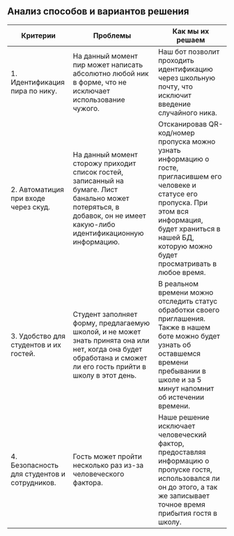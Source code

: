 ## Анализ способов и вариантов решения

| Критерии | Проблемы | Как мы их решаем |  
|----------|----------|------------------|
| 1. Идентификация пира по нику. | На данный момент пир может написать абсолютно любой ник в форме, что не исключает использование чужого. | Наш бот позволит проходить идентификацию через школьную почту, что исключит введение случайного ника. |
| 2. Автоматиция при входе через скуд. | На данный момент сторожу приходит список гостей, записанный на бумаге. Лист банально может потеряться, в добавок, он не имеет какую-либо идентификационную информацию. | Отсканировав QR-код/номер пропуска можно узнать информацию о госте, пригласившем его человеке и статусе его пропуска. При этом вся информация, будет храниться в нашей БД, которую можно будет просматривать в любое время.  |
| 3. Удобство для студентов и их гостей. | Студент заполняет форму, предлагаемую школой, и не может знать принята она или нет, когда она будет обработана и сможет ли его гость прийти в школу в этот день. | В реальном времени можно отследить статус обработки своего приглашения. Также в нашем боте можно будет узнать об оставшемся времени пребывании в школе и за 5 минут напомнит об истечении времени.|
| 4. Безопасность для студентов и сотрудников. | Гость может пройти несколько раз из-за человеческого фактора. | Наше решение исключает человеческий фактор, предоставляя информацию о пропуске гостя, использовался ли он до этого, а так же записывает точное время прибытия гостя в школу. |
